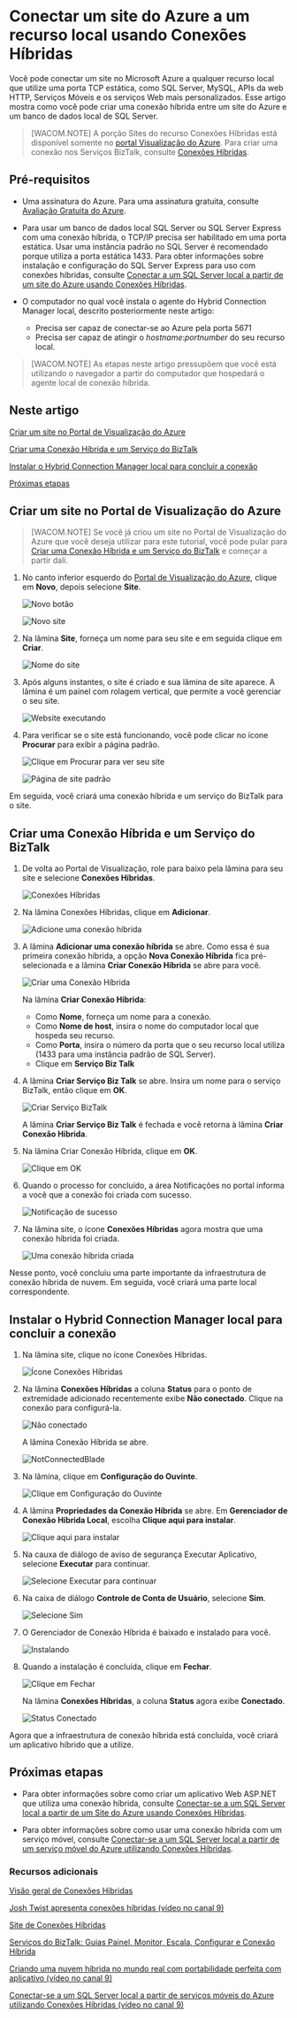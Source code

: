<properties linkid="web-sites-hybrid-connection" title="Hybrid Connection: Connect an Azure Website to an On-Premises Resource" pageTitle="Hybrid Connection: Connect an Azure Website to an On-Premises Resource" description="Create a connection between an Azure website and an on-premises resource that uses a static TCP port" metaKeywords="" services="web-sites" solutions="web" documentationCenter="" authors="timamm" manager="paulettm" editor="mollybos" videoId="" scriptId="" />

<tags ms.service="web-sites" ms.workload="web" ms.tgt_pltfrm="na" ms.devlang="na" ms.topic="article" ms.date="01/01/1900" ms.author="timamm"></tags>

# Conectar um site do Azure a um recurso local usando Conexões Híbridas

Você pode conectar um site no Microsoft Azure a qualquer recurso local que utilize uma porta TCP estática, como SQL Server, MySQL, APIs da web HTTP, Serviços Móveis e os serviços Web mais personalizados. Esse artigo mostra como você pode criar uma conexão híbrida entre um site do Azure e um banco de dados local de SQL Server.

> [WACOM.NOTE] A porção Sites do recurso Conexões Híbridas está disponível somente no [portal Visualização do Azure][]. Para criar uma conexão nos Serviços BizTalk, consulte [Conexões Híbridas][].

## Pré-requisitos

-   Uma assinatura do Azure. Para uma assinatura gratuita, consulte [Avaliação Gratuita do Azure][].

-   Para usar um banco de dados local SQL Server ou SQL Server Express com uma conexão híbrida, o TCP/IP precisa ser habilitado em uma porta estática. Usar uma instância padrão no SQL Server é recomendado porque utiliza a porta estática 1433. Para obter informações sobre instalação e configuração do SQL Server Express para uso com conexões híbridas, consulte [Conectar a um SQL Server local a partir de um site do Azure usando Conexões Híbridas][].

-   O computador no qual você instala o agente do Hybrid Connection Manager local, descrito posteriormente neste artigo:

    -   Precisa ser capaz de conectar-se ao Azure pela porta 5671
    -   Precisa ser capaz de atingir o *hostname*:*portnumber* do seu recurso local.

> [WACOM.NOTE] As etapas neste artigo pressupõem que você está utilizando o navegador a partir do computador que hospedará o agente local de conexão híbrida.

## Neste artigo

[Criar um site no Portal de Visualização do Azure][]

[Criar uma Conexão Híbrida e um Serviço do BizTalk][]

[Instalar o Hybrid Connection Manager local para concluir a conexão][]

[Próximas etapas][]

## Criar um site no Portal de Visualização do Azure

> [WACOM.NOTE] Se você já criou um site no Portal de Visualização do Azure que você deseja utilizar para este tutorial, você pode pular para [Criar uma Conexão Híbrida e um Serviço do BizTalk][] e começar a partir dali.

1.  No canto inferior esquerdo do [Portal de Visualização do Azure][portal Visualização do Azure], clique em **Novo**, depois selecione **Site**.

    ![Novo botão][]

    ![Novo site][]

2.  Na lâmina **Site**, forneça um nome para seu site e em seguida clique em **Criar**.

    ![Nome do site][]

3.  Após alguns instantes, o site é criado e sua lâmina de site aparece. A lâmina é um painel com rolagem vertical, que permite a você gerenciar o seu site.

    ![Website executando][]

4.  Para verificar se o site está funcionando, você pode clicar no ícone **Procurar** para exibir a página padrão.

    ![Clique em Procurar para ver seu site][]

    ![Página de site padrão][]

Em seguida, você criará uma conexão híbrida e um serviço do BizTalk para o site.

<a name="CreateHC"></a>

## Criar uma Conexão Híbrida e um Serviço do BizTalk

1.  De volta ao Portal de Visualização, role para baixo pela lâmina para seu site e selecione **Conexões Híbridas**.

    ![Conexões Híbridas][1]

2.  Na lâmina Conexões Híbridas, clique em **Adicionar**.

    ![Adicione uma conexão híbrida][]

3.  A lâmina **Adicionar uma conexão híbrida** se abre. Como essa é sua primeira conexão híbrida, a opção **Nova Conexão Híbrida** fica pré-selecionada e a lâmina **Criar Conexão Híbrida** se abre para você.

    ![Criar uma Conexão Híbrida][]

    Na lâmina **Criar Conexão Híbrida**:

    -   Como **Nome**, forneça um nome para a conexão.
    -   Como **Nome de host**, insira o nome do computador local que hospeda seu recurso.
    -   Como **Porta**, insira o número da porta que o seu recurso local utiliza (1433 para uma instância padrão de SQL Server).
    -   Clique em **Serviço Biz Talk**

4.  A lâmina **Criar Serviço Biz Talk** se abre. Insira um nome para o serviço BizTalk, então clique em **OK**.

    ![Criar Serviço BizTalk][]

    A lâmina **Criar Serviço Biz Talk** é fechada e você retorna à lâmina **Criar Conexão Híbrida**.

5.  Na lâmina Criar Conexão Híbrida, clique em **OK**.

    ![Clique em OK][]

6.  Quando o processo for concluído, a área Notificações no portal informa a você que a conexão foi criada com sucesso.

    ![Notificação de sucesso][]

7.  Na lâmina site, o ícone **Conexões Híbridas** agora mostra que uma conexão híbrida foi criada.

    ![Uma conexão híbrida criada][]

Nesse ponto, você concluiu uma parte importante da infraestrutura de conexão híbrida de nuvem. Em seguida, você criará uma parte local correspondente.

<a name="InstallHCM"></a>

## Instalar o Hybrid Connection Manager local para concluir a conexão

1.  Na lâmina site, clique no ícone Conexões Híbridas.

    ![Ícone Conexões Híbridas][]

2.  Na lâmina **Conexões Híbridas** a coluna **Status** para o ponto de extremidade adicionado recentemente exibe **Não conectado**. Clique na conexão para configurá-la.

    ![Não conectado][]

    A lâmina Conexão Híbrida se abre.

    ![NotConnectedBlade][]

3.  Na lâmina, clique em **Configuração do Ouvinte**.

    ![Clique em Configuração do Ouvinte][]

4.  A lâmina **Propriedades da Conexão Híbrida** se abre. Em **Gerenciador de Conexão Híbrida Local**, escolha **Clique aqui para instalar**.

    ![Clique aqui para instalar][]

5.  Na cauxa de diálogo de aviso de segurança Executar Aplicativo, selecione **Executar** para continuar.

    ![Selecione Executar para continuar][]

6.  Na caixa de diálogo **Controle de Conta de Usuário**, selecione **Sim**.

    ![Selecione Sim][]

7.  O Gerenciador de Conexão Híbrida é baixado e instalado para você.

    ![Instalando][]

8.  Quando a instalação é concluída, clique em **Fechar**.

    ![Clique em Fechar][]

    Na lâmina **Conexões Híbridas**, a coluna **Status** agora exibe **Conectado**.

    ![Status Conectado][]

Agora que a infraestrutura de conexão híbrida está concluída, você criará um aplicativo híbrido que a utilize.

<a name="NextSteps"></a>

## Próximas etapas

-   Para obter informações sobre como criar um aplicativo Web ASP.NET que utiliza uma conexão híbrida, consulte [Conectar-se a um SQL Server local a partir de um Site do Azure usando Conexões Híbridas][Conectar a um SQL Server local a partir de um site do Azure usando Conexões Híbridas].

-   Para obter informações sobre como usar uma conexão híbrida com um serviço móvel, consulte [Conectar-se a um SQL Server local a partir de um serviço móvel do Azure utilizando Conexões Híbridas][].

### Recursos adicionais

[Visão geral de Conexões Híbridas][Conexões Híbridas]

[Josh Twist apresenta conexões híbridas (vídeo no canal 9)][]

[Site de Conexões Híbridas][]

[Serviços do BizTalk: Guias Painel, Monitor, Escala, Configurar e Conexão Híbrida][]

[Criando uma nuvem híbrida no mundo real com portabilidade perfeita com aplicativo (vídeo no canal 9)][]

[Conectar-se a um SQL Server local a partir de serviços móveis do Azure utilizando Conexões Híbridas (vídeo no canal 9)][]

<!-- IMAGES -->

  [portal Visualização do Azure]: https://portal.azure.com
  [Conexões Híbridas]: http://go.microsoft.com/fwlink/p/?LinkID=397274
  [Avaliação Gratuita do Azure]: http://azure.microsoft.com/en-us/pricing/free-trial/
  [Conectar a um SQL Server local a partir de um site do Azure usando Conexões Híbridas]: http://go.microsoft.com/fwlink/?LinkID=397979
  [Criar um site no Portal de Visualização do Azure]: #CreateSite
  [Criar uma Conexão Híbrida e um Serviço do BizTalk]: #CreateHC
  [Instalar o Hybrid Connection Manager local para concluir a conexão]: #InstallHCM
  [Próximas etapas]: #NextSteps
  [Novo botão]: ./media/web-sites-hybrid-connection-get-started/B01New.png
  [Novo site]: ./media/web-sites-hybrid-connection-get-started/B02NewWebsite.png
  [Nome do site]: ./media/web-sites-hybrid-connection-get-started/B03WebsiteCreationBlade.png
  [Website executando]: ./media/web-sites-hybrid-connection-get-started/B04WebSiteRunningBlade.png
  [Clique em Procurar para ver seu site]: ./media/web-sites-hybrid-connection-get-started/B05Browse.png
  [Página de site padrão]: ./media/web-sites-hybrid-connection-get-started/B06DefaultWebSitePage.png
  [1]: ./media/web-sites-hybrid-connection-get-started/C01CreateHCHCIcon.png
  [Adicione uma conexão híbrida]: ./media/web-sites-hybrid-connection-get-started/C02CreateHCAddHC.png
  [Criar uma Conexão Híbrida]: ./media/web-sites-hybrid-connection-get-started/C03TwinCreateHCBlades.png
  [Criar Serviço BizTalk]: ./media/web-sites-hybrid-connection-get-started/C04CreateHCCreateBTS.png
  [Clique em OK]: ./media/web-sites-hybrid-connection-get-started/C05CreateBTScomplete.png
  [Notificação de sucesso]: ./media/web-sites-hybrid-connection-get-started/C06CreateHCSuccessNotification.png
  [Uma conexão híbrida criada]: ./media/web-sites-hybrid-connection-get-started/C07CreateHCOneConnectionCreated.png
  [Ícone Conexões Híbridas]: ./media/web-sites-hybrid-connection-get-started/D01HCIcon.png
  [Não conectado]: ./media/web-sites-hybrid-connection-get-started/D02NotConnected.png
  [NotConnectedBlade]: ./media/web-sites-hybrid-connection-get-started/D03NotConnectedBlade.png
  [Clique em Configuração do Ouvinte]: ./media/web-sites-hybrid-connection-get-started/D04ClickListenerSetup.png
  [Clique aqui para instalar]: ./media/web-sites-hybrid-connection-get-started/D05ClickToInstallHCM.png
  [Selecione Executar para continuar]: ./media/web-sites-hybrid-connection-get-started/D06ApplicationRunWarning.png
  [Selecione Sim]: ./media/web-sites-hybrid-connection-get-started/D07UAC.png
  [Instalando]: ./media/web-sites-hybrid-connection-get-started/D08HCMInstalling.png
  [Clique em Fechar]: ./media/web-sites-hybrid-connection-get-started/D09HCMInstallComplete.png
  [Status Conectado]: ./media/web-sites-hybrid-connection-get-started/D10HCStatusConnected.png
  [Conectar-se a um SQL Server local a partir de um serviço móvel do Azure utilizando Conexões Híbridas]: http://azure.microsoft.com/en-us/documentation/articles/mobile-services-dotnet-backend-hybrid-connections-get-started/
  [Josh Twist apresenta conexões híbridas (vídeo no canal 9)]: http://channel9.msdn.com/Shows/Azure-Friday/Josh-Twist-introduces-hybrid-connections
  [Site de Conexões Híbridas]: http://azure.microsoft.com/en-us/services/biztalk-services/
  [Serviços do BizTalk: Guias Painel, Monitor, Escala, Configurar e Conexão Híbrida]: http://azure.microsoft.com/en-us/documentation/articles/biztalk-dashboard-monitor-scale-tabs/
  [Criando uma nuvem híbrida no mundo real com portabilidade perfeita com aplicativo (vídeo no canal 9)]: http://channel9.msdn.com/events/TechEd/NorthAmerica/2014/DCIM-B323#fbid=
  [Conectar-se a um SQL Server local a partir de serviços móveis do Azure utilizando Conexões Híbridas (vídeo no canal 9)]: http://channel9.msdn.com/Series/Windows-Azure-Mobile-Services/Connect-to-an-on-premises-SQL-Server-from-Azure-Mobile-Services-using-Hybrid-Connections
